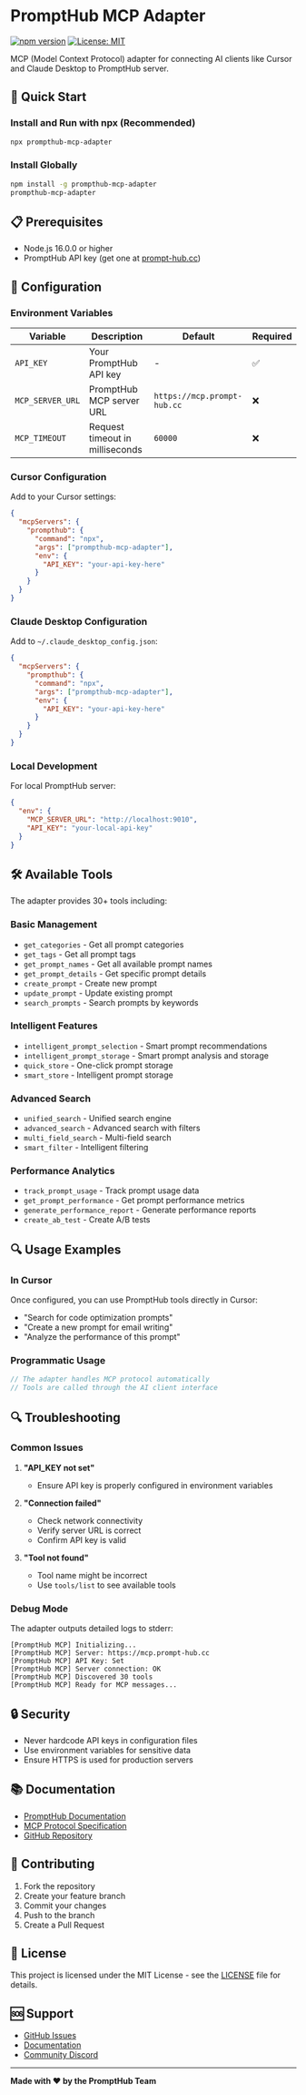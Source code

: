 # PromptHub MCP Adapter

[![npm version](https://badge.fury.io/js/prompthub-mcp-adapter.svg)](https://badge.fury.io/js/prompthub-mcp-adapter)
[![License: MIT](https://img.shields.io/badge/License-MIT-yellow.svg)](https://opensource.org/licenses/MIT)

MCP (Model Context Protocol) adapter for connecting AI clients like Cursor and Claude Desktop to PromptHub server.

## 🚀 Quick Start

### Install and Run with npx (Recommended)

```bash
npx prompthub-mcp-adapter
```

### Install Globally

```bash
npm install -g prompthub-mcp-adapter
prompthub-mcp-adapter
```

## 📋 Prerequisites

- Node.js 16.0.0 or higher
- PromptHub API key (get one at [prompt-hub.cc](https://prompt-hub.cc))

## 🔧 Configuration

### Environment Variables

| Variable | Description | Default | Required |
|----------|-------------|---------|----------|
| `API_KEY` | Your PromptHub API key | - | ✅ |
| `MCP_SERVER_URL` | PromptHub MCP server URL | `https://mcp.prompt-hub.cc` | ❌ |
| `MCP_TIMEOUT` | Request timeout in milliseconds | `60000` | ❌ |

### Cursor Configuration

Add to your Cursor settings:

```json
{
  "mcpServers": {
    "prompthub": {
      "command": "npx",
      "args": ["prompthub-mcp-adapter"],
      "env": {
        "API_KEY": "your-api-key-here"
      }
    }
  }
}
```

### Claude Desktop Configuration

Add to `~/.claude_desktop_config.json`:

```json
{
  "mcpServers": {
    "prompthub": {
      "command": "npx",
      "args": ["prompthub-mcp-adapter"],
      "env": {
        "API_KEY": "your-api-key-here"
      }
    }
  }
}
```

### Local Development

For local PromptHub server:

```json
{
  "env": {
    "MCP_SERVER_URL": "http://localhost:9010",
    "API_KEY": "your-local-api-key"
  }
}
```

## 🛠️ Available Tools

The adapter provides 30+ tools including:

### Basic Management
- `get_categories` - Get all prompt categories
- `get_tags` - Get all prompt tags
- `get_prompt_names` - Get all available prompt names
- `get_prompt_details` - Get specific prompt details
- `create_prompt` - Create new prompt
- `update_prompt` - Update existing prompt
- `search_prompts` - Search prompts by keywords

### Intelligent Features
- `intelligent_prompt_selection` - Smart prompt recommendations
- `intelligent_prompt_storage` - Smart prompt analysis and storage
- `quick_store` - One-click prompt storage
- `smart_store` - Intelligent prompt storage

### Advanced Search
- `unified_search` - Unified search engine
- `advanced_search` - Advanced search with filters
- `multi_field_search` - Multi-field search
- `smart_filter` - Intelligent filtering

### Performance Analytics
- `track_prompt_usage` - Track prompt usage data
- `get_prompt_performance` - Get prompt performance metrics
- `generate_performance_report` - Generate performance reports
- `create_ab_test` - Create A/B tests

## 🔍 Usage Examples

### In Cursor

Once configured, you can use PromptHub tools directly in Cursor:

- "Search for code optimization prompts"
- "Create a new prompt for email writing"
- "Analyze the performance of this prompt"

### Programmatic Usage

```javascript
// The adapter handles MCP protocol automatically
// Tools are called through the AI client interface
```

## 🔍 Troubleshooting

### Common Issues

1. **"API_KEY not set"**
   - Ensure API key is properly configured in environment variables

2. **"Connection failed"**
   - Check network connectivity
   - Verify server URL is correct
   - Confirm API key is valid

3. **"Tool not found"**
   - Tool name might be incorrect
   - Use `tools/list` to see available tools

### Debug Mode

The adapter outputs detailed logs to stderr:

```
[PromptHub MCP] Initializing...
[PromptHub MCP] Server: https://mcp.prompt-hub.cc
[PromptHub MCP] API Key: Set
[PromptHub MCP] Server connection: OK
[PromptHub MCP] Discovered 30 tools
[PromptHub MCP] Ready for MCP messages...
```

## 🔒 Security

- Never hardcode API keys in configuration files
- Use environment variables for sensitive data
- Ensure HTTPS is used for production servers

## 📚 Documentation

- [PromptHub Documentation](https://docs.prompt-hub.cc)
- [MCP Protocol Specification](https://spec.modelcontextprotocol.io/)
- [GitHub Repository](https://github.com/xiiizoux/PromptHub)

## 🤝 Contributing

1. Fork the repository
2. Create your feature branch
3. Commit your changes
4. Push to the branch
5. Create a Pull Request

## 📄 License

This project is licensed under the MIT License - see the [LICENSE](LICENSE) file for details.

## 🆘 Support

- [GitHub Issues](https://github.com/xiiizoux/PromptHub/issues)
- [Documentation](https://docs.prompt-hub.cc)
- [Community Discord](https://discord.gg/prompthub)

---

**Made with ❤️ by the PromptHub Team** 